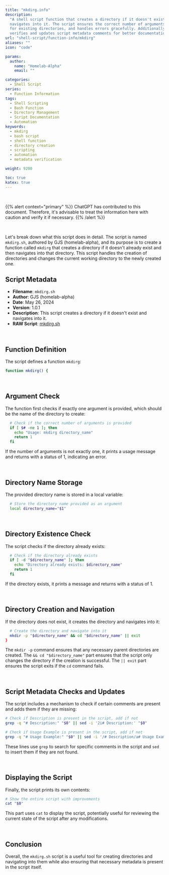 ```yaml
---
title: "mkdirg.info"
description:
  "A shell script function that creates a directory if it doesn't exist and
  navigates into it. The script ensures the correct number of arguments, checks
  for existing directories, and handles errors gracefully. Additionally, it
  verifies and updates script metadata comments for better documentation."
url: "shell-script/function-info/mkdirg"
aliases: ""
icon: "code"

params:
  author:
    name: "Homelab-Alpha"
    email: ""

categories:
  - Shell Script
series:
  - Function Information
tags:
  - Shell Scripting
  - Bash Function
  - Directory Management
  - Script Documentation
  - Automation
keywords:
  - mkdirg
  - bash script
  - shell function
  - directory creation
  - scripting
  - automation
  - metadata verification

weight: 9200

toc: true
katex: true
---
```


<br />

{{% alert context="primary" %}}
ChatGPT has contributed to this document. Therefore, it's advisable to treat the
information here with caution and verify it if necessary. {{% /alert %}}

<br />

Let's break down what this script does in detail. The script is named
`mkdirg.sh`, authored by GJS (homelab-alpha), and its purpose is to create a
function called `mkdirg` that creates a directory if it doesn't already exist
and then navigates into that directory. This script handles the creation of
directories and changes the current working directory to the newly created one.

## Script Metadata

- **Filename**: `mkdirg.sh`
- **Author**: GJS (homelab-alpha)
- **Date**: May 26, 2024
- **Version**: 1.0.1
- **Description**: This script creates a directory if it doesn't exist and
  navigates into it.
- **RAW Script**: [mkdirg.sh]

<br />

## Function Definition

The script defines a function `mkdirg`:

```bash
function mkdirg() {
```

<br />

## Argument Check

The function first checks if exactly one argument is provided, which should be
the name of the directory to create:

```bash
  # Check if the correct number of arguments is provided
  if [ $# -ne 1 ]; then
    echo "Usage: mkdirg directory_name"
    return 1
  fi
```

If the number of arguments is not exactly one, it prints a usage message and
returns with a status of 1, indicating an error.

<br />

## Directory Name Storage

The provided directory name is stored in a local variable:

```bash
  # Store the directory name provided as an argument
  local directory_name="$1"
```

<br />

## Directory Existence Check

The script checks if the directory already exists:

```bash
  # Check if the directory already exists
  if [ -d "$directory_name" ]; then
    echo "Directory already exists: $directory_name"
    return 1
  fi
```

If the directory exists, it prints a message and returns with a status of 1.

<br />

## Directory Creation and Navigation

If the directory does not exist, it creates the directory and navigates into it:

```bash
  # Create the directory and navigate into it
  mkdir -p "$directory_name" && cd "$directory_name" || exit
}
```

The `mkdir -p` command ensures that any necessary parent directories are
created. The `&& cd "$directory_name"` part ensures that the script only changes
the directory if the creation is successful. The `|| exit` part ensures the
script exits if the `cd` command fails.

<br />

## Script Metadata Checks and Updates

The script includes a mechanism to check if certain comments are present and
adds them if they are missing:

```bash
# Check if Description is present in the script, add if not
grep -q "# Description:" "$0" || sed -i '2i# Description:' "$0"

# Check if Usage Example is present in the script, add if not
grep -q "# Usage Example:" "$0" || sed -i '/# Description/a# Usage Example:' "$0"
```

These lines use `grep` to search for specific comments in the script and `sed`
to insert them if they are not found.

<br />

## Displaying the Script

Finally, the script prints its own contents:

```bash
# Show the entire script with improvements
cat "$0"
```

This part uses `cat` to display the script, potentially useful for reviewing the
current state of the script after any modifications.

<br />

## Conclusion

Overall, the `mkdirg.sh` script is a useful tool for creating directories and
navigating into them while also ensuring that necessary metadata is present in
the script itself.

[mkdirg.sh]:
  https://raw.githubusercontent.com/homelab-alpha/shell-script/main/functions/mkdirg.sh
